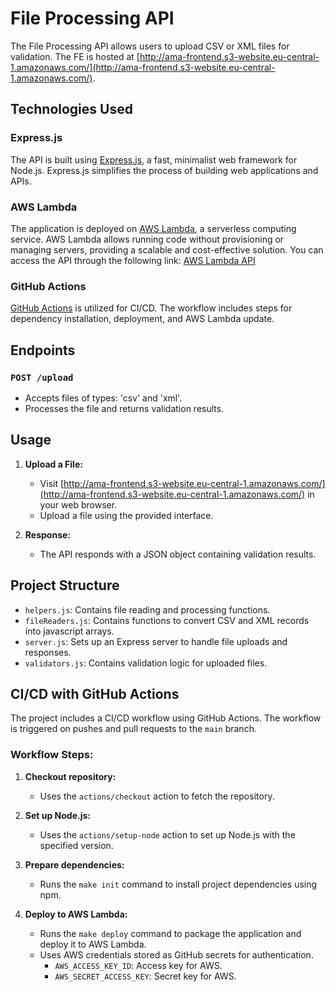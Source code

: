 # File Processing API

The File Processing API allows users to upload CSV or XML files for validation. The FE is hosted at [http://ama-frontend.s3-website.eu-central-1.amazonaws.com/](http://ama-frontend.s3-website.eu-central-1.amazonaws.com/).

## Technologies Used

### Express.js

The API is built using [Express.js](https://expressjs.com/), a fast, minimalist web framework for Node.js. Express.js simplifies the process of building web applications and APIs.

### AWS Lambda

The application is deployed on [AWS Lambda](https://aws.amazon.com/lambda/), a serverless computing service. AWS Lambda allows running code without provisioning or managing servers, providing a scalable and cost-effective solution. You can access the API through the following link: [AWS Lambda API](https://qaweu2uksazg4d6iu2sbltou7i0ldcvl.lambda-url.eu-central-1.on.aws/)

### GitHub Actions

[GitHub Actions](https://github.com/features/actions) is utilized for CI/CD. The workflow includes steps for dependency installation, deployment, and AWS Lambda update.

## Endpoints

### `POST /upload`

- Accepts files of types: 'csv' and 'xml'.
- Processes the file and returns validation results.

## Usage

1. **Upload a File:**

   - Visit [http://ama-frontend.s3-website.eu-central-1.amazonaws.com/](http://ama-frontend.s3-website.eu-central-1.amazonaws.com/) in your web browser.
   - Upload a file using the provided interface.

2. **Response:**
   - The API responds with a JSON object containing validation results.

## Project Structure

- `helpers.js`: Contains file reading and processing functions.
- `fileReaders.js`: Contains functions to convert CSV and XML records into javascript arrays.
- `server.js`: Sets up an Express server to handle file uploads and responses.
- `validators.js`: Contains validation logic for uploaded files.

## CI/CD with GitHub Actions

The project includes a CI/CD workflow using GitHub Actions. The workflow is triggered on pushes and pull requests to the `main` branch.

### Workflow Steps:

1. **Checkout repository:**

   - Uses the `actions/checkout` action to fetch the repository.

2. **Set up Node.js:**

   - Uses the `actions/setup-node` action to set up Node.js with the specified version.

3. **Prepare dependencies:**

   - Runs the `make init` command to install project dependencies using npm.

4. **Deploy to AWS Lambda:**
   - Runs the `make deploy` command to package the application and deploy it to AWS Lambda.
   - Uses AWS credentials stored as GitHub secrets for authentication.
     - `AWS_ACCESS_KEY_ID`: Access key for AWS.
     - `AWS_SECRET_ACCESS_KEY`: Secret key for AWS.
